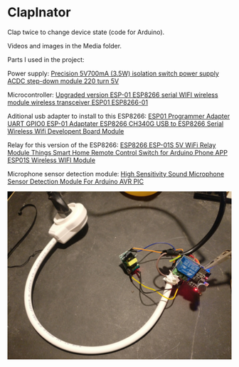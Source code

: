 # ClapInator
Clap twice to change device state (code for Arduino).

Videos and images in the Media folder.

Parts I used in the project:

Power supply:
[Precision 5V700mA (3.5W) isolation switch power supply ACDC step-down module 220 turn 5V](https://www.aliexpress.com/item/32847550534.html?spm=a2g0s.9042311.0.0.27424c4dSPT9Dn)

Microcontroller:
[Upgraded version ESP-01 ESP8266 serial WIFI wireless module wireless transceiver ESP01 ESP8266-01](https://www.aliexpress.com/item/32900849637.html?spm=a2g0s.9042311.0.0.27424c4dPUNuVY)

Aditional usb adapter to install to this ESP8266:
[ESP01 Programmer Adapter UART GPIO0 ESP-01 Adaptater ESP8266 CH340G USB to ESP8266 Serial Wireless Wifi Developent Board Module](https://www.aliexpress.com/item/32685575699.html?spm=a2g0s.9042311.0.0.27424c4dGNCX6W)

Relay for this version of the ESP8266:
[ESP8266 ESP-01S 5V WiFi Relay Module Things Smart Home Remote Control Switch for Arduino Phone APP ESP01S Wireless WIFI Module](https://www.aliexpress.com/item/32890526507.html?spm=a2g0s.9042311.0.0.27424c4dGNCX6W)

Microphone sensor detection module:
[High Sensitivity Sound Microphone Sensor Detection Module For Arduino AVR PIC](https://www.aliexpress.com/item/32547738018.html?spm=a2g0s.9042311.0.0.27424c4dlOrb2y)

![Image](Media/Images/IMG_20191206_171854.jpg?raw=true "Title")
